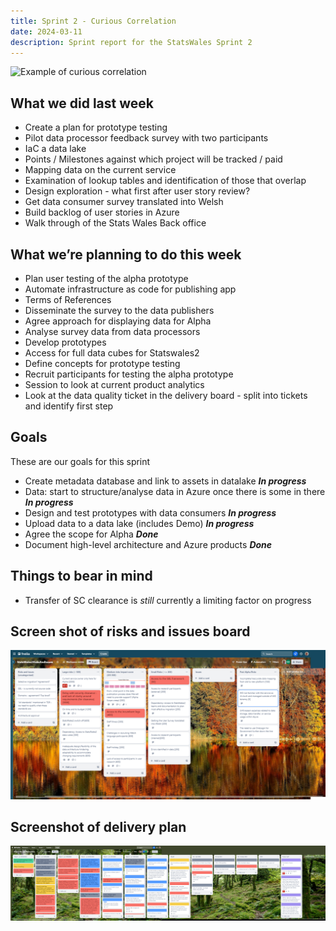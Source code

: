 ```yaml
---
title: Sprint 2 - Curious Correlation 
date: 2024-03-11
description: Sprint report for the StatsWales Sprint 2
---
```


![Example of curious correlation](corrlation.jpg)

## What we did last week
-  Create a plan for prototype testing
-  Pilot data processor feedback survey with two participants
-  IaC a data lake
-  Points / Milestones against which project will be tracked / paid
-  Mapping data on the current service
-  Examination of lookup tables and identification of those that overlap
-  Design exploration - what first after user story review?
-  Get data consumer survey translated into Welsh
-  Build backlog of user stories in Azure
-  Walk through of the Stats Wales Back office

## What we’re planning to do this week
- Plan user testing of the alpha prototype
- Automate infrastructure as code for publishing app
- Terms of References
- Disseminate the survey to the data publishers
- Agree approach for displaying data for Alpha
- Analyse survey data from data processors
- Develop prototypes
- Access for full data cubes for Statswales2
- Define concepts for prototype testing
- Recruit participants for testing the alpha prototype
- Session to look at current product analytics
- Look at the data quality ticket in the delivery board - split into tickets and identify first step

## Goals

These are our goals for this sprint
- Create metadata database and link to assets in datalake <span class="badge bg-info">_**In progress**_</span>
- Data: start to structure/analyse data in Azure once there is some in there <span class="badge bg-info">_**In progress**_</span>
- Design and test prototypes with data consumers <span class="badge bg-info">_**In progress**_</span>
- Upload data to a data lake (includes Demo) <span class="badge bg-info">_**In progress**_</span>
- Agree the scope for Alpha <span class="badge bg-success">_**Done**_</span>
- Document high-level architecture and Azure products <span class="badge bg-success">_**Done**_</span>

## Things to bear in mind
- Transfer of SC clearance is *still* currently a limiting factor on progress

## Screen shot of risks and issues board
![Screenshot of risks and issues board](risksAndIssues20240311.png)

## Screenshot of delivery plan
![Screenshot of delivery plan](deliveryPlan20240311.png)
